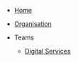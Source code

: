 - [Home](/)

- [Organisation](de/organisation.md)

- Teams
  - [Digital Services](de/digital-services/team.md)
